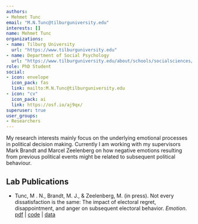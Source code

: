 ```yaml
---
authors:
- Mehmet Tunc
email: "M.N.Tunc@tilburguniversity.edu"
interests: []
name: Mehmet Tunc
organizations:
- name: Tilburg University
  url: "https://www.tilburguniversity.edu"
- name: Department of Social Psychology
  url: "https://www.tilburguniversity.edu/about/schools/socialsciences/organization/departments/social-psychology"
role: PhD Student
social:
- icon: envelope
  icon_pack: fas
  link: mailto:M.N.Tunc@tilburguniversity.edu
- icon: "cv"
  icon_pack: ai
  link: https://osf.io/aj9qx/
superuser: true
user_groups:
- Researchers
---
```


My research interests mainly focus on the underlying emotional processes in political decision making. Currently I am working with my supervisors Mark Brandt and Marcel Zeelenberg on how negative emotions resulting from previous political events might be related to subsequent political behaviour.

## Lab Publications

<ul>
<li>
Tunc, M . N., Brandt, M. J., & Zeelenberg, M. (in press). Not every
dissatisfaction is the same: The impact of electoral regret,
disappointment, and anger on subsequent electoral behavior.
<i>Emotion</i>. <a href="https://osf.io/6gu4h/">pdf</a> |
<a href="https://osf.io/pmexb/">code</a> |
<a href="https://osf.io/pmexb/">data</a>
</ul>
